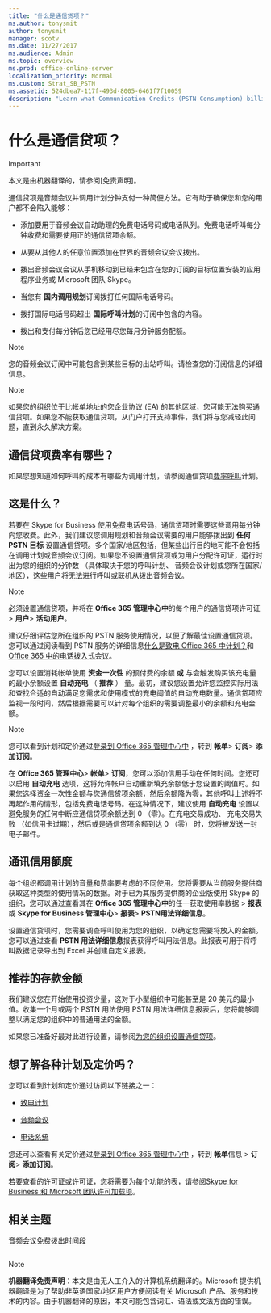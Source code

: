 ```yaml
---
title: "什么是通信贷项？"
ms.author: tonysmit
author: tonysmit
manager: scotv
ms.date: 11/27/2017
ms.audience: Admin
ms.topic: overview
ms.prod: office-online-server
localization_priority: Normal
ms.custom: Strat_SB_PSTN
ms.assetid: 524dbea7-117f-493d-8005-6461f7f10059
description: "Learn what Communication Credits (PSTN Consumption) billing, how to find rates, and what services you get. "
---
```


# 什么是通信贷项？

> [!IMPORTANT]
> 本文是由机器翻译的，请参阅[免责声明]。
  
通信贷项是音频会议并调用计划分钟支付一种简便方法。它有助于确保您和您的用户都不会陷入能够：
  
- 添加要用于音频会议自动助理的免费电话号码或电话队列。免费电话呼叫每分钟收费和需要使用正的通信贷项余额。
    
- 从要从其他人的任意位置添加在世界的音频会议会议拨出。
    
- 拨出音频会议会议从手机移动到已经未包含在您的订阅的目标位置安装的应用程序业务或 Microsoft 团队 Skype。
    
- 当您有 **国内调用规划**订阅拨打任何国际电话号码。
    
- 拨打国际电话号码超出 **国际呼叫计划**的订阅中包含的内容。
    
- 拨出和支付每分钟后您已经用尽您每月分钟服务配额。
    
> [!NOTE]
> 您的音频会议订阅中可能包含到某些目标的出站呼叫。请检查您的订阅信息的详细信息。 
  
> [!NOTE]
> 如果您的组织位于比帐单地址的您企业协议 (EA) 的其他区域，您可能无法购买通信贷项。如果您不能获取通信贷项，从门户打开支持事件，我们将与您减轻此问题，直到永久解决方案。 
  
## 通信贷项费率有哪些？

如果您想知道如何呼叫的成本有哪些为调用计划，请参阅通信贷项[费率呼叫](https://products.office.com/en-us/skype-for-business/pstn-calling-plans#Rates)计划。
  
## 这是什么？

若要在 Skype for Business 使用免费电话号码，通信贷项时需要这些调用每分钟向您收费。此外，我们建议您调用规划和音频会议需要的用户能够拨出到 **任何 PSTN 目标** 设置通信贷项。多个国家/地区包括，但某些出行目的地可能不会包括在调用计划或音频会议订阅。如果您不设置通信贷项或为用户分配许可证，运行时出为您的组织的分钟数 （具体取决于您的呼叫计划、 音频会议计划或您所在国家/地区），这些用户将无法进行呼叫或联机从拨出音频会议。
  
> [!NOTE]
> 必须设置通信贷项，并将在 **Office 365 管理中心中**的每个用户的通信贷项许可证 > **用户**> **活动用户**。 
  
建议仔细评估您所在组织的 PSTN 服务使用情况，以便了解最佳设置通信贷项。您可以通过阅读看到 PSTN 服务的详细信息[什么是致电 Office 365 中计划？](../what-are-calling-plans-in-office-365/what-are-calling-plans-in-office-365.md)和[Office 365 中的电话拨入式会议](../misctopics/dial-in-conferencing-in-office-365.md)。
  
您可以设置消耗帐单使用 **资金一次性** 的预付费的余额 **或** 与会触发购买该充电量的最小余额设置 **自动充电** （ **推荐** ） 量。最初，建议您设置允许您监控实际用法和查找合适的自动满足您需求和使用模式的充电阈值的自动充电数量。通信贷项应监视一段时间，然后根据需要可以针对每个组织的需要调整最小的余额和充电金额。
  
> [!NOTE]
> 您可以看到计划和定价通过[登录到 Office 365 管理中心中](https://portal.office.com/adminportal/home?add=sub&amp;adminportal=1#/catalog) ，转到 **帐单**> **订阅**> **添加订阅**。 
  
在 **Office 365 管理中心**> **帐单**> **订阅**，您可以添加信用手动在任何时间。您还可以启用 **自动充电** 选项，这将允许帐户自动重新填充余额低于您设置的阈值时。如果您选择资金一次性金额与您通信贷项余额，然后余额降为零，其他呼叫上述将不再起作用的情形，包括免费电话号码。在这种情况下，建议使用 **自动充电** 设置以避免服务的任何中断应通信贷项余额达到 0 （零）。在充电交易成功、 充电交易失败 （如信用卡过期），然后或是通信贷项余额到达 0 （零） 时，您将被发送一封电子邮件。
  
## 通讯信用额度

每个组织都调用计划的音量和费率要考虑的不同使用。您将需要从当前服务提供商获取这种类型的使用情况的数据。对于已为其服务提供商的企业版使用 Skype 的组织，您可以通过查看其在 **Office 365 管理中心中**的任一获取使用率数据 > **报表**或 **Skype for Business 管理中心**> **报表**> **PSTN用法详细信息**。
  
设置通信贷项时，您需要调查呼叫使用为您的组织，以确定您需要将放入的金额。您可以通过查看 **PSTN 用法详细信息**报表获得呼叫用法信息。此报表可用于将呼叫数据记录导出到 Excel 并创建自定义报表。
  
## 推荐的存款金额

我们建议您在开始使用投资少量，这对于小型组织中可能甚至是 20 美元的最小值。收集一个月或两个 PSTN 用法使用 PSTN 用法详细信息报表后，您将能够调整以满足您的组织中的普通用法的金额。
  
如果您已准备好最对此进行设置，请参阅[为您的组织设置通信贷项](set-up-communications-credits-for-your-organization.md)。
  
## 想了解各种计划及定价吗？

您可以看到计划和定价通过访问以下链接之一：
  
- [致电计划](https://go.microsoft.com/fwlink/?linkid=799761)
    
- [音频会议](https://go.microsoft.com/fwlink/?linkid=799762)
    
- [电话系统](https://go.microsoft.com/fwlink/?linkid=799763 )
    
您还可以查看有关定价通过[登录到 Office 365 管理中心中](https://portal.office.com/adminportal/home?add=sub&amp;adminportal=1#/catalog) ，转到 **帐单**信息 > **订阅**> **添加订阅**。
  
若要查看的许可证或许可证，您将需要为每个功能的表，请参阅[Skype for Business 和 Microsoft 团队许可加载项](skype-for-business-and-microsoft-teams-add-on-licensing.md)。
  
## 相关主题

[音频会议免费拨出时间段](../accessibility-and-regulatory/audio-conferencing-complimentary-dial-out-period.md)
  
## 
<a name="MT_Footer"> </a>

> [!NOTE]
> **机器翻译免责声明**：本文是由无人工介入的计算机系统翻译的。Microsoft 提供机器翻译是为了帮助非英语国家/地区用户方便阅读有关 Microsoft 产品、服务和技术的内容。由于机器翻译的原因，本文可能包含词汇、语法或文法方面的错误。 
  

